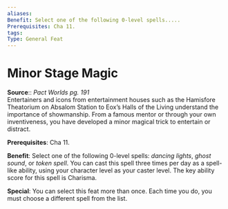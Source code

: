 ```yaml
---
aliases: 
Benefit: Select one of the following 0-level spells.....
Prerequisites: Cha 11.
tags: 
Type: General Feat
---
```


# Minor Stage Magic

**Source**:: _Pact Worlds pg. 191_  
Entertainers and icons from entertainment houses such as the Hamisfore Theatorium on Absalom Station to Eox’s Halls of the Living understand the importance of showmanship. From a famous mentor or through your own inventiveness, you have developed a minor magical trick to entertain or distract.

**Prerequisites**: Cha 11.

**Benefit**: Select one of the following 0-level spells: _dancing lights_, _ghost sound_, or _token spell_. You can cast this spell three times per day as a spell-like ability, using your character level as your caster level. The key ability score for this spell is Charisma.

**Special**: You can select this feat more than once. Each time you do, you must choose a different spell from the list.
